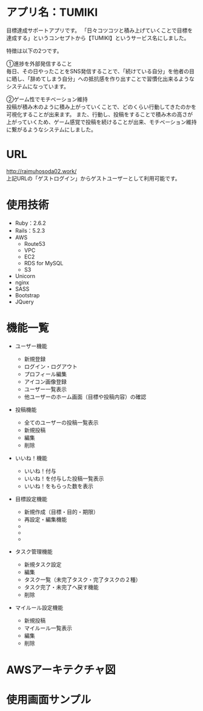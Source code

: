 # アプリ名：TUMIKI
目標達成サポートアプリです。
「日々コツコツと積み上げていくことで目標を達成する」というコンセプトから【TUMIKI】というサービス名にしました。

特徴は以下の2つです。

①進捗を外部発信すること  
毎日、その日やったことをSNS発信することで、「続けている自分」を他者の目に晒し、「辞めてしまう自分」への抵抗感を作り出すことで習慣化出来るようなシステムになっています。

②ゲーム性でモチベーション維持  
投稿が積み木のように積み上がっていくことで、どのくらい行動してきたのかを可視化することが出来ます。
また、行動し、投稿をすることで積み木の高さが上がっていくため、ゲーム感覚で投稿を続けることが出来、モチベーション維持に繋がるようなシステムにしました。

# URL
http://raimuhosoda02.work/  
上記URLの「ゲストログイン」からゲストユーザーとして利用可能です。

# 使用技術
* Ruby：2.6.2
* Rails：5.2.3
* AWS
    * Route53
    * VPC
    * EC2
    * RDS for MySQL
    * S3
* Unicorn
* nginx
* SASS
* Bootstrap
* JQuery

# 機能一覧
* ユーザー機能
    * 新規登録
    * ログイン・ログアウト
    * プロフィール編集
    * アイコン画像登録
    * ユーザー一覧表示
    * 他ユーザーのホーム画面（目標や投稿内容）の確認
    
* 投稿機能
    * 全てのユーザーの投稿一覧表示
    * 新規投稿
    * 編集
    * 削除

* いいね！機能
    * いいね！付与
    * いいね！を付与した投稿一覧表示
    * いいね！をもらった数を表示

* 目標設定機能
    * 新規作成（目標・目的・期限）
    * 再設定・編集機能
    * 
    * 
    * 

* タスク管理機能
    * 新規タスク設定
    * 編集
    * タスク一覧（未完了タスク・完了タスクの２種）
    * タスク完了・未完了へ戻す機能
    * 削除

* マイルール設定機能
    * 新規投稿
    * マイルール一覧表示
    * 編集
    * 削除
 
# AWSアーキテクチャ図

# 使用画面サンプル

